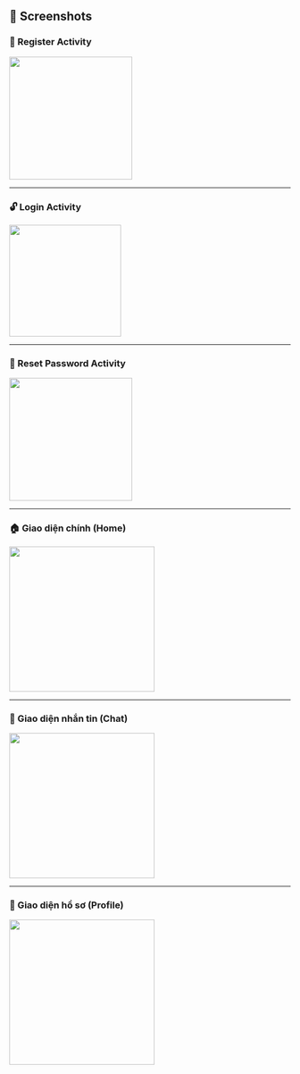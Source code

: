 
## 📸 Screenshots

### 🔐 Register Activity  
<img src="https://user-images.githubusercontent.com/67017828/227967908-b2c57d39-65be-4c0d-898c-79685609e61b.jpg" width="220" />

---

### 🔓 Login Activity  
<p float="left">
  <img src="https://user-images.githubusercontent.com/67017828/227965670-9be1e2ff-82b9-408c-aa91-403d8b414859.jpg" width="200" />
</p>

---

### 🔁 Reset Password Activity  
<img src="https://user-images.githubusercontent.com/67017828/227969005-2a308c56-e229-4aca-9ce9-b9e81af86b81.jpg" width="220" />

---

### 🏠 Giao diện chính (Home)  
<img src="https://github.com/user-attachments/assets/40bd40ea-0442-4926-a17b-95ac57196f9f" width="260" />

---

### 💬 Giao diện nhắn tin (Chat)  
<img src="https://github.com/user-attachments/assets/2d366dfa-5935-4b5a-93d9-1846a9170938" width="260" />

---

### 👤 Giao diện hồ sơ (Profile)  
<img src="https://github.com/user-attachments/assets/84f085eb-3b3b-4ba3-92d0-0aa1ca3b2d2c" width="260" />

